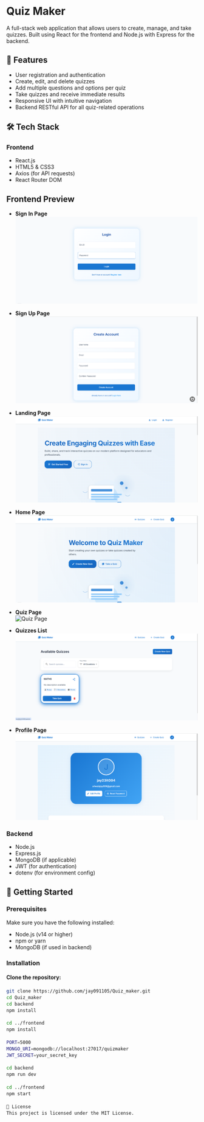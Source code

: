 # Quiz Maker

A full-stack web application that allows users to create, manage, and take quizzes. Built using React for the frontend and Node.js with Express for the backend.

## 🧠 Features

- User registration and authentication
- Create, edit, and delete quizzes
- Add multiple questions and options per quiz
- Take quizzes and receive immediate results
- Responsive UI with intuitive navigation
- Backend RESTful API for all quiz-related operations

## 🛠️ Tech Stack

### Frontend
- React.js
- HTML5 & CSS3
- Axios (for API requests)
- React Router DOM

## Frontend Preview

- **Sign In Page**  
  ![Sign In Page](./assets/SignIn.png)

- **Sign Up Page**  
  ![Sign Up Page](./assets/SignUp.png)
  
- **Landing Page**  
  ![Landing Page](./assets/LandingPage.png)

- **Home Page**  
 ![Home Page](./assets/Home.png)

- **Quiz Page**  
  ![Quiz Page](./assets/Quiz.png)

- **Quizzes List**  
  ![Quizzes List](./assets/Quiz_List.png)

- **Profile Page**
  ![Quizzes List](./assets/Profile.png)

### Backend
- Node.js
- Express.js
- MongoDB (if applicable)
- JWT (for authentication)
- dotenv (for environment config)

## 🚀 Getting Started

### Prerequisites

Make sure you have the following installed:
- Node.js (v14 or higher)
- npm or yarn
- MongoDB (if used in backend)

### Installation

#### Clone the repository:
```bash
git clone https://github.com/jay091105/Quiz_maker.git
cd Quiz_maker
cd backend
npm install

cd ../frontend
npm install

PORT=5000
MONGO_URI=mongodb://localhost:27017/quizmaker
JWT_SECRET=your_secret_key

cd backend
npm run dev

cd ../frontend
npm start

📄 License
This project is licensed under the MIT License.

